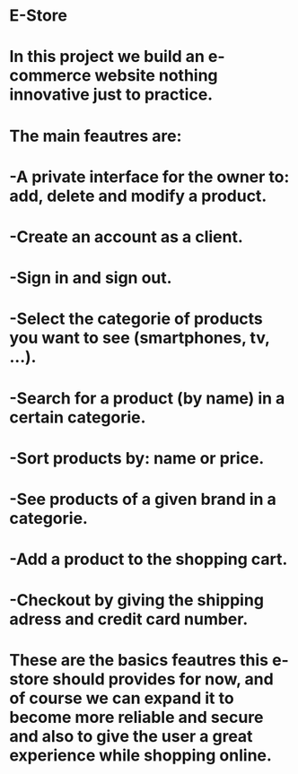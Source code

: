 # E-Store
# In this project we build an e-commerce website nothing innovative just to practice.
# The main feautres are:
  # -A private interface for the owner to: add, delete and modify a product.
  # -Create an account as a client.
  # -Sign in and sign out.
  # -Select the categorie of products you want to see (smartphones, tv, ...).
  # -Search for a product (by name) in a certain categorie.
  # -Sort products by: name or price.
  # -See products of a given brand in a categorie.
  # -Add a product to the shopping cart.
  # -Checkout by giving the shipping adress and credit card number.
  # These are the basics feautres this e-store should provides for now, and of course we can expand it to become more reliable and secure and also to give the user a great experience while shopping online.
  
